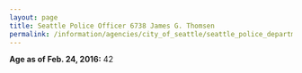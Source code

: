 ```yaml
---
layout: page
title: Seattle Police Officer 6738 James G. Thomsen
permalink: /information/agencies/city_of_seattle/seattle_police_department/copbook/6738/
---
```


**Age as of Feb. 24, 2016:** 42
